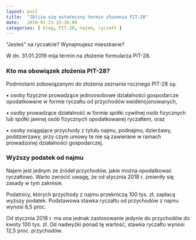 ```yaml
---
layout: post
title:  "Zbliża się ostateczny termin złozenia PIT-28"
date:   2019-01-23 15:36:00
categories: [ blog, PIT-28, najem, ryczałt ]
---
```


"Jesteś" na ryczałcie? Wynajmujesz mieszkanie?

W dn. 31.01.2019 mija termin na złożenie formularza PIT-28.

### Kto ma obowiązek złożenia PIT-28?
Podmiotami zobowiązanymi do złożenia zeznania rocznego PIT-28 są:

▪ osoby fizyczne prowadzące jednoosobowe działalności gospodarcze opodatkowane w formie ryczałtu od przychodów ewidencjonowanych,

▪ osoby prowadzące działalność w formie spółki cywilnej osób fizycznych lub spółki jawnej osób fizycznych opodatkowanej ryczałtem, oraz

▪ osoby osiągające przychody z tytułu najmu, podnajmu, dzierżawy, poddzierżawy, przy czym umowy te nie są zawierane w ramach prowadzonej działalności gospodarczej.

### Wyższy podatek od najmu

Najem jest jednym ze źródeł przychodów, jakie można opodatkować ryczałtowo. 
Warto zwrócić uwagę, że od stycznia 2018 r. zmieniły się zasady w tym zakresie. 

Podatnicy, których przychody z najmu przekroczą 100 tys. zł, zapłacą wyższy podatek. 
Podstawowa stawka ryczałtu od przychodów z najmu wynosi 8,5 proc. 

Od stycznia 2018 r. ma ona jednak zastosowanie jedynie do przychodów do kwoty 100 tys. zł. 
Od nadwyżki ponad tę wartość, stawka ryczałtu wynosi 12,5 proc. przychodów.

